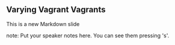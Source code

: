 ##  Varying Vagrant Vagrants

This is a new Markdown slide

note:
    Put your speaker notes here.
    You can see them pressing 's'.
